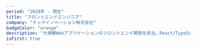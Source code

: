 ```yaml
---
period: "2020年 - 現在"
title: "フロントエンドエンジニア"
company: "テックイノベーション株式会社"
badgeColor: "orange"
description: "大規模Webアプリケーションのフロントエンド開発を担当。React/TypeScriptを用いたSPAの設計・実装、パフォーマンス最適化、アクセシビリティ対応を主導。デザインシステムの構築にも携わり、UIコンポーネントライブラリを開発。チーム内でのコードレビューやメンタリングも積極的に実施。"
isFirst: true
---
```

